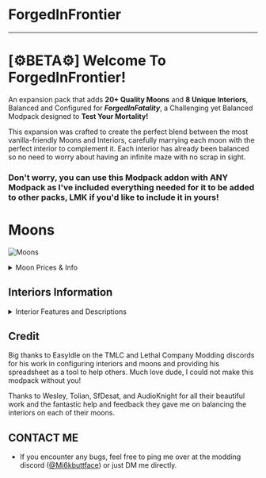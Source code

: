 # ForgedInFrontier
---
# [⚙️BETA⚙️] Welcome To ForgedInFrontier!
An expansion pack that adds **20+ Quality Moons** and **8 Unique Interiors**, Balanced and Configured for ***ForgedInFatality***, a Challenging yet Balanced Modpack designed to __Test Your Mortality!__

This expansion was crafted to create the perfect blend between the most vanilla-friendly Moons and Interiors, carefully marrying each moon with the perfect interior to complement it. 
Each interior has already been balanced so no need to worry about having an infinite maze with no scrap in sight.
### **Don't worry, you can use this Modpack addon with ANY Modpack as I've included everything needed for it to be added to other packs, LMK if you'd like to include it in yours!**

# Moons
![Moons](https://github.com/Mi6kbuttface/ForgedInFrontier/blob/main/ForgedInFrontierMoonsBanner.gif)
<details>
<summary>Moon Prices & Info</summary>

# __Risk Level: Less Than Lethal__ :warning:
- **Aquatis** — ▮0 (*sfDesat*)
 - A Tropical Moon, populated with various green islands blooming with life, wildlife is relatively benign; intel shows this could be a storage facility used by pirates. The Company believes this is a fabricated story and advises you not to dig for buried treasure.
- **Junic** — ▮30 (*Magic_Wesley*)
 - A Deadly Jungle Moon, covered in ancient temples and even more ancient rituals. The Company is not liable for any curses you may contract.


- **Cosmocos** - ▮1000 *(Magic_Wesley)* --- `?̸͖͎̗̬͎͖͑̂̎͊͛ͅ?̸͈̓̀̍̈̒͌?̷̛̟̭͓̗̇͒̋̊̀̄̓̊͝?̸̗̠̬̩̲͖͕̤̏̈̔̃̽̆̃̌͋͘?̸͕̮͂̓̕ ̷̰̣̰̲̳̙̄̽͠?̶̭̦̜̠͎͚̇͛̏̀̓͋͛?̶̳̗̙͓̜͙̫͉̑͆̃͌̐̄̚͝ ̸̢̞̘̦̭̘̯͈̈̒͋̏͆͆̓̀̋̀?̴͚̼̳̠̞̩̑̒̋̃̌̓͜͝?̵̧͔͖̣̊̈̌͆?̸̟̳̙̊́̈̓̅́?̵̨̡̲͎̗̤͕̊͆͛̈́̀̍̕?̷̥̱̞̭͑̄̽̀͋̚̕͠͝?̴̢̛̙̳̫͔̲̙̬̟̑͆͝?̵̛͕̯̥̽̏̉͑̎̕?̵̺͖̠̠̎̀̂̽̈̈̒`

- **Sector-0** - ▮1750 *(RosiePies)* --- `[TRAVEL TO THIS MOON IS PROHIBITIED]` | A Company Bioweapon Facility, records are scarce; however, scans indicate there was a mass evacuation caused by a containment breach of several biological weapons. Your Exploration will have _Consequences._
</details>

## Interiors Information
<details>
<summary>Interior Features and Descriptions</summary>

- **Dungeon** *(scoopy)*
- **Sewer** *(scoopy)*
- **Bunker** *(Major_And_Skiz)*
- **Office** *(Magic_Wesley)*
- **Scarlet Mansion** *(Alice)*
- **Mental Hospital** *(Dantor)*
- **PoolRooms** *(skidz)*
</details>


## Credit
Big thanks to EasyIdle on the TMLC and Lethal Company Modding discords for his work in configuring interiors and moons and providing his spreadsheet as a tool to help others. Much love dude, I could not make this modpack without you! 

Thanks to Wesley, Tolian, SfDesat, and AudioKnight for all their beautiful work and the fantastic help and feedback they gave me on balancing the interiors on each of their moons.

## CONTACT ME
- If you encounter any bugs, feel free to ping me over at the modding discord ([@Mi6kbuttface](https://discord.com/users/753382823557070970)) or just DM me directly.
